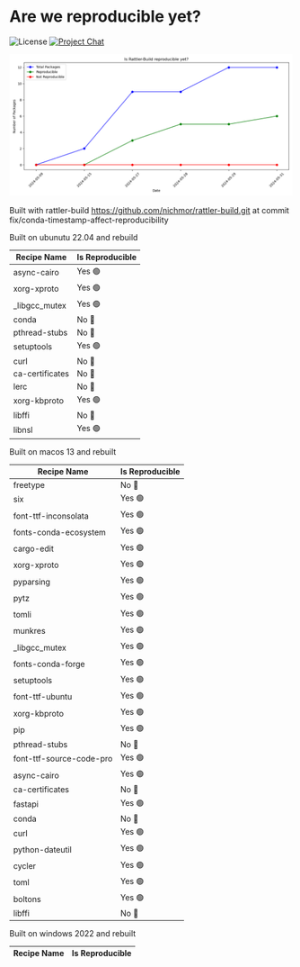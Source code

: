 
# Are we reproducible yet?

![License][license-badge]
[![Project Chat][chat-badge]][chat-url]


[license-badge]: https://img.shields.io/badge/license-BSD--3--Clause-blue?style=flat-square
[chat-badge]: https://img.shields.io/discord/1082332781146800168.svg?label=&logo=discord&logoColor=ffffff&color=7389D8&labelColor=6A7EC2&style=flat-square
[chat-url]: https://discord.gg/kKV8ZxyzY4


![Reproducibility Chart](data/chart.png)


Built with rattler-build https://github.com/nichmor/rattler-build.git at commit fix/conda-timestamp-affect-reproducibility

Built on ubunutu 22.04 and rebuild


| Recipe Name | Is Reproducible |
| --- | --- |
| async-cairo | Yes 🟢 |
| xorg-xproto | Yes 🟢 |
| _libgcc_mutex | Yes 🟢 |
| conda | No 🔴 |
| pthread-stubs | No 🔴 |
| setuptools | Yes 🟢 |
| curl | No 🔴 |
| ca-certificates | No 🔴 |
| lerc | No 🔴 |
| xorg-kbproto | Yes 🟢 |
| libffi | No 🔴 |
| libnsl | Yes 🟢 |



Built on macos 13 and rebuilt



| Recipe Name | Is Reproducible |
| --- | --- |
| freetype | No 🔴 |
| six | Yes 🟢 |
| font-ttf-inconsolata | Yes 🟢 |
| fonts-conda-ecosystem | Yes 🟢 |
| cargo-edit | Yes 🟢 |
| xorg-xproto | Yes 🟢 |
| pyparsing | Yes 🟢 |
| pytz | Yes 🟢 |
| tomli | Yes 🟢 |
| munkres | Yes 🟢 |
| _libgcc_mutex | Yes 🟢 |
| fonts-conda-forge | Yes 🟢 |
| setuptools | Yes 🟢 |
| font-ttf-ubuntu | Yes 🟢 |
| xorg-kbproto | Yes 🟢 |
| pip | Yes 🟢 |
| pthread-stubs | No 🔴 |
| font-ttf-source-code-pro | Yes 🟢 |
| async-cairo | Yes 🟢 |
| ca-certificates | No 🔴 |
| fastapi | Yes 🟢 |
| conda | No 🔴 |
| curl | Yes 🟢 |
| python-dateutil | Yes 🟢 |
| cycler | Yes 🟢 |
| toml | Yes 🟢 |
| boltons | Yes 🟢 |
| libffi | No 🔴 |

Built on windows 2022 and rebuilt



| Recipe Name | Is Reproducible |
| --- | --- |
